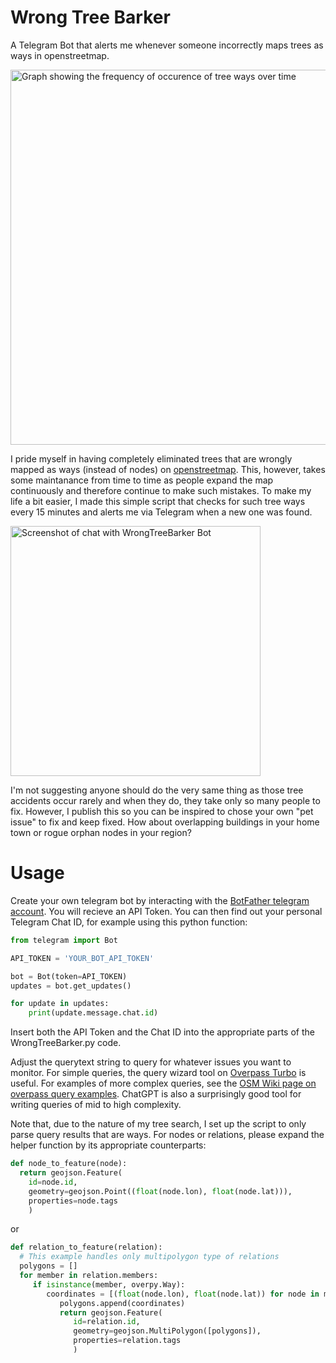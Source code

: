 # Wrong Tree Barker
A Telegram Bot that alerts me whenever someone incorrectly maps trees as ways in openstreetmap. 

<img src="https://github.com/user-attachments/assets/a5887d08-94f2-49d5-8ec0-95aa9aa5aee4" alt="Graph showing the frequency of occurence of tree ways over time" width="600"/>




I pride myself in having completely eliminated trees that are wrongly mapped as ways (instead of nodes) on [openstreetmap](https://www.openstreetmap.org/). This, however, takes some maintanance from time to time as people expand the map continuously and therefore continue to make such mistakes. To make my life a bit easier, I made this simple script that checks for such tree ways every 15 minutes and alerts me via Telegram when a new one was found. 

<img src="https://github.com/user-attachments/assets/eff49bf6-7ff3-4410-80b0-24464899df18" alt="Screenshot of chat with WrongTreeBarker Bot" width="400"/>


I'm not suggesting anyone should do the very same thing as those tree accidents occur rarely and when they do, they take only so many people to fix. However, I publish this so you can be inspired to chose your own "pet issue" to fix and keep fixed. How about overlapping buildings in your home town or rogue orphan nodes in your region? 

# Usage
Create your own telegram bot by interacting with the [BotFather telegram account](https://t.me/BotFather). You will recieve an API Token. You can then find out your personal Telegram Chat ID, for example using this python function: 

```python
from telegram import Bot

API_TOKEN = 'YOUR_BOT_API_TOKEN'

bot = Bot(token=API_TOKEN)
updates = bot.get_updates()

for update in updates:
    print(update.message.chat.id) 

```
Insert both the API Token and the Chat ID into the appropriate parts of the WrongTreeBarker.py code. 

Adjust the querytext string to query for whatever issues you want to monitor. For simple queries, the query wizard tool on [Overpass Turbo](https://overpass-turbo.eu/) is useful. For examples of more complex queries, see the [OSM Wiki page on overpass query examples](https://wiki.openstreetmap.org/wiki/Overpass_API/Overpass_API_by_Example). ChatGPT is also a surprisingly good tool for writing queries of mid to high complexity. 

Note that, due to the nature of my tree search, I set up the script to only parse query results that are ways. For nodes or relations, please expand the helper function by its appropriate counterparts: 

```python
def node_to_feature(node):
  return geojson.Feature(
    id=node.id,
    geometry=geojson.Point((float(node.lon), float(node.lat))),
    properties=node.tags
    )
```
or 
```python
def relation_to_feature(relation):
  # This example handles only multipolygon type of relations
  polygons = []
  for member in relation.members:
     if isinstance(member, overpy.Way):
        coordinates = [(float(node.lon), float(node.lat)) for node in member.nodes]
           polygons.append(coordinates)
           return geojson.Feature(
              id=relation.id,
              geometry=geojson.MultiPolygon([polygons]),
              properties=relation.tags
              )
```




